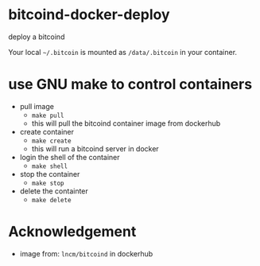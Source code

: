 # bitcoind-docker-deploy
deploy a bitcoind

Your local `~/.bitcoin` is mounted as `/data/.bitcoin` in your container.

# use GNU make to control containers

- pull image
  - `make pull`
  - this will pull the bitcoind container image from dockerhub
- create container
  - `make create`
  - this will run a bitcoind server in docker
- login the shell of the container
  - `make shell`
- stop the container
  - `make stop`
- delete the containter
  - `make delete`



# Acknowledgement

- image from: `lncm/bitcoind` in dockerhub